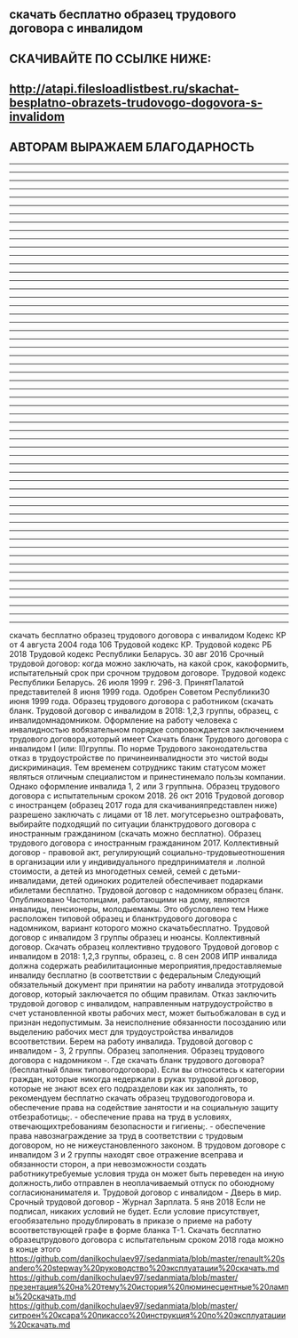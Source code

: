 скачать бесплатно образец трудового договора с инвалидом
--------------------------------------------------
СКАЧИВАЙТЕ ПО ССЫЛКЕ НИЖЕ:
--------------------------------------------------
http://atapi.filesloadlistbest.ru/skachat-besplatno-obrazets-trudovogo-dogovora-s-invalidom
--------------------------------------------------
АВТОРАМ ВЫРАЖАЕМ БЛАГОДАРНОСТЬ
--------------------------------------------------
--------------------------------------------------
--------------------------------------------------
--------------------------------------------------
--------------------------------------------------
--------------------------------------------------
--------------------------------------------------
--------------------------------------------------
--------------------------------------------------
--------------------------------------------------
--------------------------------------------------
--------------------------------------------------
--------------------------------------------------
--------------------------------------------------
--------------------------------------------------
--------------------------------------------------
--------------------------------------------------
--------------------------------------------------
--------------------------------------------------
--------------------------------------------------
--------------------------------------------------
--------------------------------------------------
--------------------------------------------------
--------------------------------------------------
--------------------------------------------------
--------------------------------------------------
--------------------------------------------------
--------------------------------------------------
--------------------------------------------------
--------------------------------------------------
--------------------------------------------------
--------------------------------------------------
--------------------------------------------------
--------------------------------------------------
--------------------------------------------------
--------------------------------------------------
--------------------------------------------------
--------------------------------------------------
--------------------------------------------------
--------------------------------------------------
--------------------------------------------------
--------------------------------------------------
--------------------------------------------------
--------------------------------------------------
--------------------------------------------------
--------------------------------------------------
--------------------------------------------------
--------------------------------------------------
--------------------------------------------------
--------------------------------------------------
--------------------------------------------------
--------------------------------------------------
--------------------------------------------------
--------------------------------------------------
--------------------------------------------------
--------------------------------------------------
--------------------------------------------------
скачать бесплатно образец трудового договора с инвалидом Кодекс КР от 4 августа 2004 года  106 Трудовой кодекс КР. Трудовой кодекс РБ 2018 Трудовой кодекс Республики Беларусь. 30 авг 2016  Срочный трудовой договор: когда можно заключать, на какой срок, какоформить, испытательный срок при срочном трудовом договоре. Трудовой кодекс Республики Беларусь. 26 июля 1999 г.  296-З. ПринятПалатой представителей 8 июня 1999 года. Одобрен Советом Республики30 июня 1999 года. Образец трудового договора с работником (скачать бланк. Трудовой договор с инвалидом в 2018: 1,2,3 группы, образец, с инвалидомнадомником.  Оформление на работу человека с инвалидностью вобязательном порядке сопровождается заключением трудового договора,который имеет  Скачать бланк Трудового договора с инвалидом I (или: II)группы. По норме Трудового законодательства отказ в трудоустройстве по причинеинвалидности  это чистой воды дискриминация. Тем временем сотрудникс таким статусом может являться отличным специалистом и принестинемало пользы компании. Однако оформление инвалида 1, 2 или 3 группына. Образец трудового договора с испытательным сроком 2018. 26 окт 2016  Трудовой договор с иностранцем (образец 2017 года для скачиванияпредставлен ниже) разрешено заключать с лицами от 18 лет.  могутсерьезно оштрафовать, выбирайте подходящий по ситуации бланктрудового договора с иностранным гражданином (скачать можно бесплатно). Образец трудового договора с иностранным гражданином 2017. Коллективный договор - правовой акт, регулирующий социально-трудовыеотношения в организации или у индивидуального предпринимателя и .полной стоимости, а детей из многодетных семей, семей с детьми-инвалидами, детей одиноких родителей обеспечивает подарками ибилетами бесплатно. Трудовой договор с надомником образец бланк. Опубликовано  Частолицами, работающими на дому, являются инвалиды, пенсионеры, молодыемамы. Это обусловлено тем  Ниже расположен типовой образец и бланктрудового договора с надомником, вариант которого можно скачатьбесплатно. Трудовой договор с инвалидом 3 группы  образец и нюансы. Коллективный договор. Скачать образец коллективно трудового
Трудовой договор с инвалидом в 2018: 1,2,3 группы, образец, с. 8 сен 2008  ИПР инвалида должна содержать реабилитационные мероприятия,предоставляемые инвалиду бесплатно (в соответствии с федеральным Следующий обязательный документ при принятии на работу инвалида  этотрудовой договор, который заключается по общим правилам. Отказ заключить трудовой договор с инвалидом, направленным натрудоустройство в счет установленной квоты рабочих мест, может бытьобжалован в суд и признан недопустимым. За неисполнение обязанности посозданию или выделению рабочих мест для трудоустройства инвалидов всоответствии. Берем на работу инвалида. Трудовой договор с инвалидом - 3, 2 группы. Образец заполнения. Образец трудового договора с надомником -. Где скачать бланк трудового договора? (бесплатный бланк типовогодоговора). Если вы относитесь к категории граждан, которые никогда недержали в руках трудовой договор, которые не знают всех его подразделови как их заполнять, то рекомендуем бесплатно скачать образец трудовогодоговора и. обеспечение права на содействие занятости и на социальную защиту отбезработицы;. - обеспечение права на труд в условиях, отвечающихтребованиям безопасности и гигиены;. - обеспечение права навознаграждение за труд в соответствии с трудовым договором, но не нижеустановленного законом. В трудовом договоре с инвалидом 3 и 2 группы находят свое отражение всеправа и обязанности сторон, а при невозможности создать работникутребуемые условия труда он может быть переведен на иную должность,либо отправлен в неоплачиваемый отпуск по обоюдному согласиюнанимателя и. Трудовой договор с инвалидом - Дверь в мир. Срочный трудовой договор - Журнал Зарплата. 5 янв 2018  Если не подписал, никаких условий не будет. Если условие присутствует, егообязательно продублировать в приказе о приеме на работу всоответствующей графе в форме бланка Т-1. Скачать бесплатно образецтрудового договора с испытательным сроком 2018 года можно в конце этого
https://github.com/danilkochulaev97/sedanmiata/blob/master/renault%20sandero%20stepway%20руководство%20эксплуатации%20скачать.md
https://github.com/danilkochulaev97/sedanmiata/blob/master/презентация%20на%20тему%20история%20люминесцентные%20лампы%20скачать.md
https://github.com/danilkochulaev97/sedanmiata/blob/master/ситроен%20ксара%20пикассо%20инструкция%20по%20эксплуатации%20скачать.md